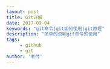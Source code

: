 ```yaml
---
layout: post
title: Git详解
date: 2017-09-04       
keywords: "git命令|git如何使用|git原理"
description: "简单的说明git命令的使用"
tags:
     - github 
     - git 
author: '老付'
---        
```





